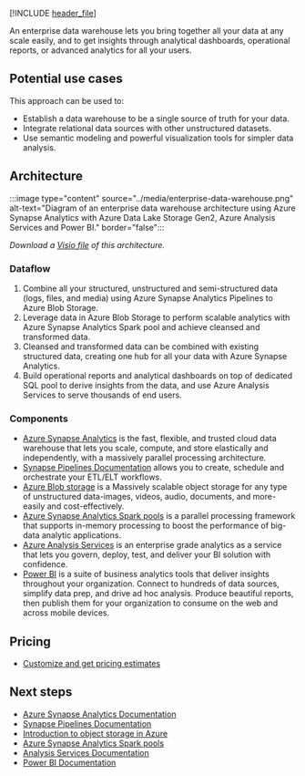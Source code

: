 [!INCLUDE [header_file](../../../includes/sol-idea-header.md)]

An enterprise data warehouse lets you bring together all your data at any scale easily, and to get insights through analytical dashboards, operational reports, or advanced analytics for all your users.

## Potential use cases

This approach can be used to:

- Establish a data warehouse to be a single source of truth for your data.
- Integrate relational data sources with other unstructured datasets.
- Use semantic modeling and powerful visualization tools for simpler data analysis.

## Architecture

:::image type="content" source="../media/enterprise-data-warehouse.png" alt-text="Diagram of an enterprise data warehouse architecture using Azure Synapse Analytics with Azure Data Lake Storage Gen2, Azure Analysis Services and Power BI." border="false":::

*Download a [Visio file](https://arch-center.azureedge.net/enterprise-data-warehouse.vsdx) of this architecture.*

### Dataflow

1. Combine all your structured, unstructured and semi-structured data (logs, files, and media) using Azure Synapse Analytics Pipelines to Azure Blob Storage.
1. Leverage data in Azure Blob Storage to perform scalable analytics with Azure Synapse Analytics Spark pool and achieve cleansed and transformed data.
1. Cleansed and transformed data can be combined with existing structured data, creating one hub for all your data with Azure Synapse Analytics.
1. Build operational reports and analytical dashboards on top of dedicated SQL pool to derive insights from the data, and use Azure Analysis Services to serve thousands of end users.

### Components

* [Azure Synapse Analytics](https://azure.microsoft.com/services/synapse-analytics) is the fast, flexible, and trusted cloud data warehouse that lets you scale, compute, and store elastically and independently, with a massively parallel processing architecture.
* [Synapse Pipelines Documentation](/azure/data-factory/concepts-pipelines-activities) allows you to create, schedule and orchestrate your ETL/ELT workflows.
* [Azure Blob storage](https://azure.microsoft.com/services/storage/blobs) is a Massively scalable object storage for any type of unstructured data-images, videos, audio, documents, and more-easily and cost-effectively.
* [Azure Synapse Analytics Spark pools](/azure/synapse-analytics/spark/apache-spark-overview) is a parallel processing framework that supports in-memory processing to boost the performance of big-data analytic applications.
* [Azure Analysis Services](https://azure.microsoft.com/services/analysis-services) is an enterprise grade analytics as a service that lets you govern, deploy, test, and deliver your BI solution with confidence.
* [Power BI](https://powerbi.microsoft.com) is a suite of business analytics tools that deliver insights throughout your organization. Connect to hundreds of data sources, simplify data prep, and drive ad hoc analysis. Produce beautiful reports, then publish them for your organization to consume on the web and across mobile devices.

## Pricing

* [Customize and get pricing estimates](https://azure.com/e/4269bfbeee564d3cb88348a033e022e8)

## Next steps

* [Azure Synapse Analytics Documentation](/azure/synapse-analytics)
* [Synapse Pipelines Documentation](/azure/data-factory/concepts-pipelines-activities)
* [Introduction to object storage in Azure](/azure/storage/blobs/storage-blobs-introduction)
* [Azure Synapse Analytics Spark pools](/azure/synapse-analytics/spark/apache-spark-overview)
* [Analysis Services Documentation](/azure/analysis-services)
* [Power BI Documentation](/power-bi)
